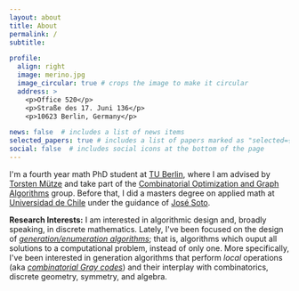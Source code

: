 ```yaml
---
layout: about
title: About
permalink: /
subtitle: 

profile:
  align: right
  image: merino.jpg
  image_circular: true # crops the image to make it circular
  address: >
    <p>Office 520</p>
    <p>Straße des 17. Juni 136</p>
    <p>10623 Berlin, Germany</p>

news: false  # includes a list of news items
selected_papers: true # includes a list of papers marked as "selected={true}"
social: false  # includes social icons at the bottom of the page
---
```


I'm a fourth year math PhD student at [TU Berlin](https://www.tu-berlin.de/), where I am advised by [Torsten Mütze](http://www.tmuetze.de) and take part of the [Combinatorial Optimization and Graph Algorithms](https://www3.math.tu-berlin.de/coga/) group. 
Before that, I did a masters degree on applied math at [Universidad de Chile](https://www.uchile.cl/english) under the guidance of [José Soto](http://www.dim.uchile.cl/~jsoto/).

**Research Interests:**  I am interested in algorithmic design and, broadly speaking, in discrete mathematics.
Lately, I've been focused on the design of [*generation/enumeration algorithms*](https://en.wikipedia.org/wiki/Enumeration_algorithm); that is, algorithms which ouput all solutions to a computational problem, instead of only one. 
More specifically, I've been interested in generation algorithms that perform *local* operations (aka [*combinatorial Gray codes*](https://arxiv.org/abs/2202.01280)) and their interplay with combinatorics, discrete geometry, symmetry, and algebra.